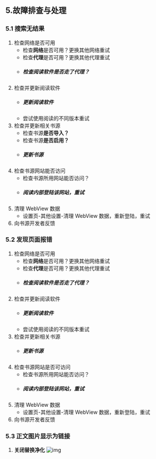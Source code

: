 ## 5.故障排查与处理


### 5.1 搜索无结果
1. 检查网络是否可用 
   - 检查**网络**是否可用？更换其他网络重试
   - 检查**代理**是否可用？更换其他代理重试
   - ##### **检查阅读软件是否走了代理？**
2. 检查并更新阅读软件
   - ##### **更新阅读软件**
   - 尝试使用阅读的不同版本重试
3. 检查并更新相关书源
   - 检查书源**是否导入？**
   - 检查书源**是否启用？**
   - ##### **更新书源**
4. 检查书源网站能否访问
   - 检查书源所用网站能否访问？
   - ##### **阅读内部登陆该网站**，重试
5. 清理 WebView 数据
   - 设置页-其他设置-清理 WebView 数据，重新登陆，重试
6. 向书源开发者反馈


### 5.2 发现页面报错
1. 检查网络是否可用
   - 检查**网络**是否可用？更换其他网络重试
   - 检查**代理**是否可用？更换其他代理重试
   - ##### **检查阅读软件是否走了代理？**
2. 检查并更新阅读软件
   - ##### **更新阅读软件**
   - 尝试使用阅读的不同版本重试
3. 检查并更新相关书源
   - ##### **更新书源**
4. 检查书源网站是否可访问
   - 检查书源所用网站能否访问？
   - ##### **阅读内部登陆该网站**，重试
5. 清理 WebView 数据
   - 设置页-其他设置-清理 WebView 数据，重新登陆，重试
6. 向书源开发者反馈


### 5.3 正文图片显示为链接
1. **关闭替换净化**
![img](./pic/ReplaceTurnOff.png)

